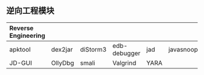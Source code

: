 ## 逆向工程模块

|Reverse Engineering||||||
|:--|:--|:--|:--|:--|:--|
|apktool|dex2jar| diStorm3| edb-debugger| jad|javasnoop|
|JD-GUI|OllyDbg|smali|Valgrind|YARA|
